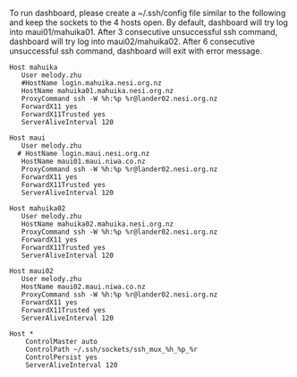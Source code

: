 To run dashboard, please create a ~/.ssh/config file similar to the following and keep the sockets to the 4 hosts open.
By default, dashboard will try log into maui01/mahuika01.
After 3 consecutive unsuccessful ssh command, dashboard will try log into maui02/mahuika02.
After 6 consecutive unsuccessful ssh command, dashboard will exit with error message.
```
Host mahuika
   User melody.zhu
   #HostName login.mahuika.nesi.org.nz
   HostName mahuika01.mahuika.nesi.org.nz
   ProxyCommand ssh -W %h:%p %r@lander02.nesi.org.nz
   ForwardX11 yes
   ForwardX11Trusted yes
   ServerAliveInterval 120

Host maui
   User melody.zhu
  # HostName login.maui.nesi.org.nz
   HostName maui01.maui.niwa.co.nz
   ProxyCommand ssh -W %h:%p %r@lander02.nesi.org.nz
   ForwardX11 yes
   ForwardX11Trusted yes
   ServerAliveInterval 120

Host mahuika02
   User melody.zhu
   HostName mahuika02.mahuika.nesi.org.nz
   ProxyCommand ssh -W %h:%p %r@lander02.nesi.org.nz
   ForwardX11 yes
   ForwardX11Trusted yes
   ServerAliveInterval 120

Host maui02
   User melody.zhu
   HostName maui02.maui.niwa.co.nz
   ProxyCommand ssh -W %h:%p %r@lander02.nesi.org.nz
   ForwardX11 yes
   ForwardX11Trusted yes
   ServerAliveInterval 120

Host *
    ControlMaster auto
    ControlPath ~/.ssh/sockets/ssh_mux_%h_%p_%r
    ControlPersist yes
    ServerAliveInterval 120
```